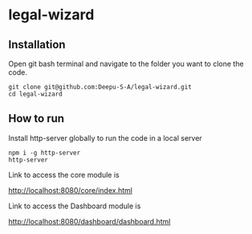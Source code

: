 # legal-wizard

## Installation

Open git bash terminal and navigate to the folder you want to clone the code.

```
git clone git@github.com:Deepu-S-A/legal-wizard.git
cd legal-wizard
```

## How to run

Install http-server globally to run the code in a local server

```
npm i -g http-server
http-server
```

Link to access the core module is

[http://localhost:8080/core/index.html](http://localhost:8080/core/index.html)


Link to access the Dashboard module is

[http://localhost:8080/dashboard/dashboard.html](http://localhost:8080/dashboard/dashboard.html)
